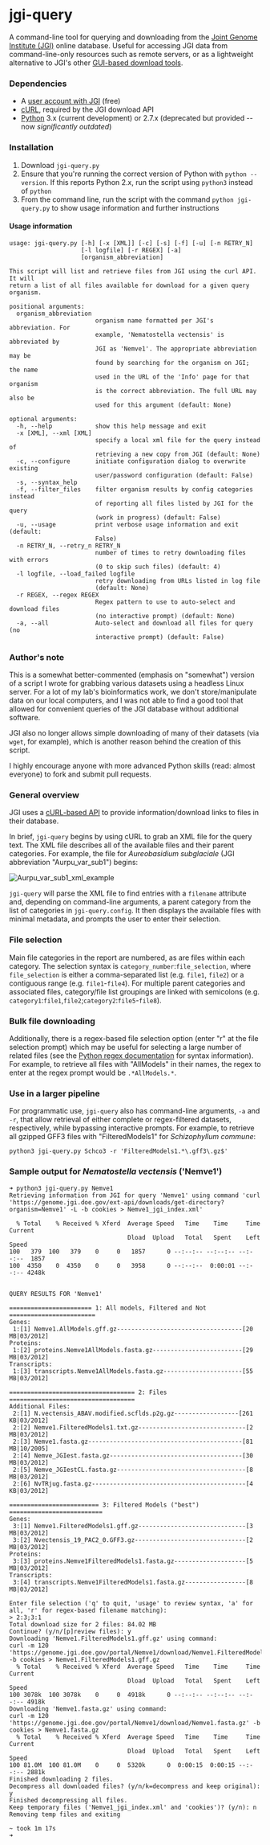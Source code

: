 # jgi-query
A command-line tool for querying and downloading from the [Joint Genome Institute (JGI)](http://genome.jgi-psf.org/) online database. Useful for accessing JGI data from command-line-only resources such as remote servers, or as a lightweight alternative to JGI's other [GUI-based download tools](http://genome.jgi-psf.org/help/download.jsf).

### Dependencies

- A [user account with JGI](http://contacts.jgi-psf.org/registration/new) (free)
- [cURL](http://curl.haxx.se/), required by the JGI download API
- [Python](https://www.python.org/downloads/) 3.x (current development) or 2.7.x (deprecated but provided -- now *significantly outdated*)

### Installation

1. Download `jgi-query.py`
2. Ensure that you're running the correct version of Python with `python --version`. If this reports Python 2.x, run the script using `python3` instead of `python`
3. From the command line, run the script with the command `python jgi-query.py` to show usage information and further instructions

#### Usage information

```
usage: jgi-query.py [-h] [-x [XML]] [-c] [-s] [-f] [-u] [-n RETRY_N]
                    [-l logfile] [-r REGEX] [-a]
                    [organism_abbreviation]

This script will list and retrieve files from JGI using the curl API. It will
return a list of all files available for download for a given query organism.

positional arguments:
  organism_abbreviation
                        organism name formatted per JGI's abbreviation. For
                        example, 'Nematostella vectensis' is abbreviated by
                        JGI as 'Nemve1'. The appropriate abbreviation may be
                        found by searching for the organism on JGI; the name
                        used in the URL of the 'Info' page for that organism
                        is the correct abbreviation. The full URL may also be
                        used for this argument (default: None)

optional arguments:
  -h, --help            show this help message and exit
  -x [XML], --xml [XML]
                        specify a local xml file for the query instead of
                        retrieving a new copy from JGI (default: None)
  -c, --configure       initiate configuration dialog to overwrite existing
                        user/password configuration (default: False)
  -s, --syntax_help
  -f, --filter_files    filter organism results by config categories instead
                        of reporting all files listed by JGI for the query
                        (work in progress) (default: False)
  -u, --usage           print verbose usage information and exit (default:
                        False)
  -n RETRY_N, --retry_n RETRY_N
                        number of times to retry downloading files with errors
                        (0 to skip such files) (default: 4)
  -l logfile, --load_failed logfile
                        retry downloading from URLs listed in log file
                        (default: None)
  -r REGEX, --regex REGEX
                        Regex pattern to use to auto-select and download files
                        (no interactive prompt) (default: None)
  -a, --all             Auto-select and download all files for query (no
                        interactive prompt) (default: False)
```

### Author's note

This is a somewhat better-commented (emphasis on "somewhat") version of a script I wrote for grabbing various datasets using a headless Linux server. For a lot of my lab's bioinformatics work, we don't store/manipulate data on our local computers, and I was not able to find a good tool that allowed for convenient queries of the JGI database without additional software.

JGI also no longer allows simple downloading of many of their datasets (via `wget`, for example), which is another reason behind the creation of this script.

I highly encourage anyone with more advanced Python skills (read: almost everyone) to fork and submit pull requests.

### General overview

JGI uses a [cURL-based API](https://docs.google.com/document/d/1UXovE52y1ab8dZVa-LYNJtgUVgK55nHSQR3HQEJJ5-A/view) to provide information/download links to files in their database.

In brief, `jgi-query` begins by using cURL to grab an XML file for the query text. The XML file describes all of the available files and their parent categories. For example, the file for *Aureobasidium subglaciale* (JGI abbreviation "Aurpu_var_sub1") begins:

![Aurpu_var_sub1_xml_example](http://i.imgur.com/4nImnxx.png)

`jgi-query` will parse the XML file to find entries with a `filename` attribute and, depending on command-line arguments, a parent category from the list of categories in `jgi-query.config`. It then displays the available files with minimal metadata, and prompts the user to enter their selection.

### File selection

Main file categories in the report are numbered, as are files within each category. The selection syntax is `category_number`:`file_selection`, where `file_selection` is either a comma-separated list (e.g. `file1`, `file2`) or a contiguous range (e.g. `file1`-`file4`). For multiple parent categories and associated files, category/file list groupings are linked with semicolons (e.g. `category1`:`file1`,`file2`;`category2`:`file5`-`file8`).

### Bulk file downloading

Additionally, there is a regex-based file selection option (enter "r" at the file selection prompt) which may be useful for selecting a large number of related files (see the [Python regex documentation](https://docs.python.org/3/library/re.html#re-syntax) for syntax information). For example, to retrieve all files with "AllModels" in their names, the regex to enter at the regex prompt would be `.*AllModels.*`.

### Use in a larger pipeline

For programmatic use, `jgi-query` also has command-line arguments, `-a` and `-r`, that allow retrieval of either complete or regex-filtered datasets, respectively, while bypassing interactive prompts. For example, to retrieve all gzipped GFF3 files with "FilteredModels1" for _Schizophyllum commune_:

`python3 jgi-query.py Schco3 -r 'FilteredModels1.*\.gff3\.gz$'`

### Sample output for _Nematostella vectensis_ ('Nemve1')

```shell
➜ python3 jgi-query.py Nemve1                                  
Retrieving information from JGI for query 'Nemve1' using command 'curl 'https://genome.jgi.doe.gov/ext-api/downloads/get-directory?organism=Nemve1' -L -b cookies > Nemve1_jgi_index.xml'

  % Total    % Received % Xferd  Average Speed   Time    Time     Time  Current
                                 Dload  Upload   Total   Spent    Left  Speed
100   379  100   379    0     0   1857      0 --:--:-- --:--:-- --:--:--  1857
100  4350    0  4350    0     0   3958      0 --:--:--  0:00:01 --:--:-- 4248k


QUERY RESULTS FOR 'Nemve1'

======================= 1: All models, Filtered and Not ========================
Genes:
 1:[1] Nemve1.AllModels.gff.gz-----------------------------------[20 MB|03/2012]
Proteins:
 1:[2] proteins.Nemve1AllModels.fasta.gz-------------------------[29 MB|03/2012]
Transcripts:
 1:[3] transcripts.Nemve1AllModels.fasta.gz----------------------[55 MB|03/2012]

=================================== 2: Files ===================================
Additional Files:
 2:[1] N.vectensis_ABAV.modified.scflds.p2g.gz------------------[261 KB|03/2012]
 2:[2] Nemve1.FilteredModels1.txt.gz------------------------------[2 MB|03/2012]
 2:[3] Nemve1.fasta.gz-------------------------------------------[81 MB|10/2005]
 2:[4] Nemve_JGIest.fasta.gz-------------------------------------[30 MB|03/2012]
 2:[5] Nemve_JGIestCL.fasta.gz------------------------------------[8 MB|03/2012]
 2:[6] NvTRjug.fasta.gz-------------------------------------------[4 KB|03/2012]

========================= 3: Filtered Models ("best") ==========================
Genes:
 3:[1] Nemve1.FilteredModels1.gff.gz------------------------------[3 MB|03/2012]
 3:[2] Nvectensis_19_PAC2_0.GFF3.gz-------------------------------[2 MB|03/2012]
Proteins:
 3:[3] proteins.Nemve1FilteredModels1.fasta.gz--------------------[5 MB|03/2012]
Transcripts:
 3:[4] transcripts.Nemve1FilteredModels1.fasta.gz-----------------[8 MB|03/2012]

Enter file selection ('q' to quit, 'usage' to review syntax, 'a' for all, 'r' for regex-based filename matching):
> 2:3;3:1
Total download size for 2 files: 84.02 MB
Continue? (y/n/[p]review files): y
Downloading 'Nemve1.FilteredModels1.gff.gz' using command:
curl -m 120 'https://genome.jgi.doe.gov/portal/Nemve1/download/Nemve1.FilteredModels1.gff.gz' -b cookies > Nemve1.FilteredModels1.gff.gz
  % Total    % Received % Xferd  Average Speed   Time    Time     Time  Current
                                 Dload  Upload   Total   Spent    Left  Speed
100 3078k  100 3078k    0     0  4918k      0 --:--:-- --:--:-- --:--:-- 4918k
Downloading 'Nemve1.fasta.gz' using command:
curl -m 120 'https://genome.jgi.doe.gov/portal/Nemve1/download/Nemve1.fasta.gz' -b cookies > Nemve1.fasta.gz
  % Total    % Received % Xferd  Average Speed   Time    Time     Time  Current
                                 Dload  Upload   Total   Spent    Left  Speed
100 81.0M  100 81.0M    0     0  5320k      0  0:00:15  0:00:15 --:--:-- 2881k
Finished downloading 2 files.
Decompress all downloaded files? (y/n/k=decompress and keep original): y
Finished decompressing all files.
Keep temporary files ('Nemve1_jgi_index.xml' and 'cookies')? (y/n): n
Removing temp files and exiting

~ took 1m 17s 
➜ 
```